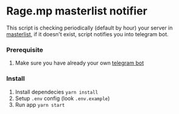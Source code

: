 # Rage.mp masterlist notifier

This script is checking periodically (default by hour) your server in [masterlist](https://cdn.rage.mp/master/), if it doesn't exist, script notifies you into telegram bot.

### Prerequisite

1. Make sure you have already your own [telegram bot](https://telegram.me/BotFather)

### Install

1. Install dependecies `yarn install`
2. Setup `.env` config (look `.env.example`)
3. Run app `yarn start`


